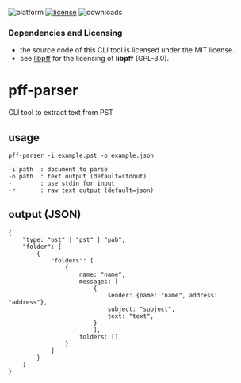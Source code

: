![platform](https://img.shields.io/static/v1?label=platform&message=mac-intel%20|%20mac-arm%20|%20win-64&color=blue)
[![license](https://img.shields.io/github/license/miyako/pff-parser)](LICENSE)
![downloads](https://img.shields.io/github/downloads/miyako/pff-parser/total)

### Dependencies and Licensing

* the source code of this CLI tool is licensed under the MIT license.
* see [libpff](https://github.com/libyal/libpff/blob/main/COPYING) for the licensing of **libpff** (GPL-3.0).

# pff-parser
CLI tool to extract text from PST

## usage

```
pff-parser -i example.pst -o example.json

-i path  : document to parse
-o path  : text output (default=stdout)
-        : use stdin for input
-r       : raw text output (default=json)
```

## output (JSON)

```
{
    "type: "ost" | "pst" | "pab",
    "folder": [
        {
            "folders": [
                {
                    name: "name",
                    messages: [
                        {
                            sender: {name: "name", address: "address"},
                            subject: "subject",
                            text: "text",
                        }
                        ],
                    folders: []
                }
            ]
        }
    ]
}
```
